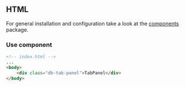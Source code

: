 ## HTML

For general installation and configuration take a look at the [components](https://www.npmjs.com/package/@db-ui/components) package.

### Use component

```html index.html
<!-- index.html -->
...
<body>
	<div class="db-tab-panel">TabPanel</div>
</body>
```
